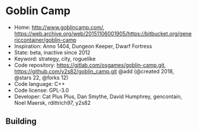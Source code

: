 # Goblin Camp

- Home: http://www.goblincamp.com/, https://web.archive.org/web/20151106001905/https://bitbucket.org/genericcontainer/goblin-camp
- Inspiration: Anno 1404, Dungeon Keeper, Dwarf Fortress
- State: beta, inactive since 2012
- Keyword: strategy, city, roguelike
- Code repository: https://gitlab.com/osgames/goblin-camp.git, https://github.com/y2s82/goblin_camp.git @add (@created 2018, @stars 22, @forks 12)
- Code language: C++
- Code license: GPL-3.0
- Developer: Cat Plus Plus, Dan Smythe, David Humphrey, gencontain, Noel Maersk, rdittrich97, y2s82

## Building
